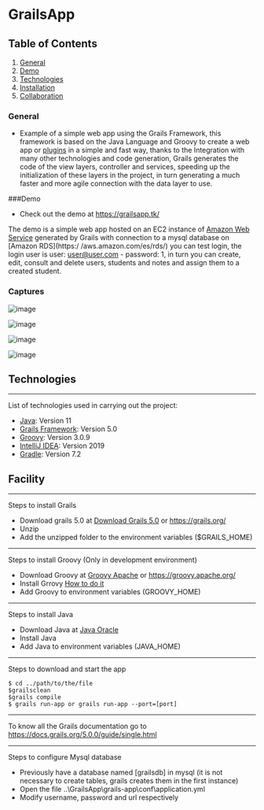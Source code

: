 # GrailsApp


## Table of Contents
1. [General](#general)
2. [Demo](#demo)
3. [Technologies](#technologies)
4. [Installation](#installation)
5. [Collaboration](#collaboration)

### General
* Example of a simple web app using the Grails Framework, this framework is based on the Java Language and Groovy to create a web app or [plugins](https://plugins.grails.org/) in a simple and fast way, thanks to the Integration with many other technologies and code generation, Grails generates the code of the view layers, controller and services, speeding up the initialization of these layers in the project, in turn generating a much faster and more agile connection with the data layer to use.

###Demo
* Check out the demo at https://grailsapp.tk/

The demo is a simple web app hosted on an EC2 instance of [Amazon Web Service](https://aws.amazon.com/) generated by Grails with connection to a mysql database on [Amazon RDS](https:/ /aws.amazon.com/es/rds/) you can test login, the login user is user: user@user.com - password: 1, in turn you can create, edit, consult and delete users, students and notes and assign them to a created student.

### Captures

![image](https://user-images.githubusercontent.com/46111379/139271020-d6e9f2d4-6da1-4a44-933b-98853dd28401.png)

![image](https://user-images.githubusercontent.com/46111379/139337744-b0d73b2b-a6d9-4d40-81bc-5cdb2e10c051.png)

![image](https://user-images.githubusercontent.com/46111379/139337783-98c3610f-44d2-449a-a8fa-2184776217dd.png)

![image](https://user-images.githubusercontent.com/46111379/139337804-23ad6253-61c5-4544-80f0-2864a93cf25d.png)

## Technologies
***
List of technologies used in carrying out the project:
* [Java](https://www.oracle.com/java/technologies/downloads/): Version 11
* [Grails Framework](https://grails.org/): Version 5.0
* [Groovy](https://groovy.apache.org/): Version 3.0.9
* [IntelliJ IDEA](https://www.jetbrains.com/es-es/idea/): Version 2019
* [Gradle](https://gradle.org/): Version 7.2

## Facility

***
Steps to install Grails
* Download grails 5.0 at [Download Grails 5.0](https://github.com/grails/grails-core/releases/download/v5.0.0/grails-5.0.0.zip) or https://grails.org/
* Unzip
* Add the unzipped folder to the environment variables ($GRAILS_HOME)

***
Steps to install Groovy (Only in development environment)
* Download Groovy at [Groovy Apache](https://groovy.apache.org/download.html) or https://groovy.apache.org/
* Install Grrovy [How to do it](https://groovy-lang.org/install.html)
* Add Groovy to environment variables (GROOVY_HOME)

***
Steps to install Java
* Download Java at [Java Oracle](https://www.oracle.com/java/technologies/downloads/)
* Install Java
* Add Java to environment variables (JAVA_HOME)

***
Steps to download and start the app
```
$ cd ../path/to/the/file
$grailsclean
$grails compile
$ grails run-app or grails run-app --port=[port]
```

***
To know all the Grails documentation go to https://docs.grails.org/5.0.0/guide/single.html

***
Steps to configure Mysql database
* Previously have a database named [grailsdb] in mysql (it is not necessary to create tables, grails creates them in the first instance)
* Open the file ..\GrailsApp\grails-app\conf\application.yml
* Modify username, password and url respectively
